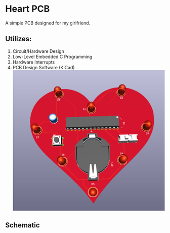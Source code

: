 # Heart PCB
A simple PCB designed for my girlfriend. 
## Utilizes:
1. Circuit/Hardware Design
2. Low-Level Embedded C Programming
3. Hardware Interrupts
4. PCB Design Software (KiCad)
![](Poster_Image.png)
## Schematic
